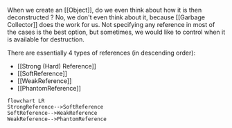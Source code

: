 When we create an [[Object]], do we even think about how it is then deconstructed ? No, we don't even think about it, because [[Garbage Collector]] does the work for us. Not specifying any reference in most of the cases is the best option, but sometimes, we would like to control when it is available for destruction.

There are essentially 4 types of references (in descending order):
- [[Strong (Hard) Reference]]
- [[SoftReference]]
- [[WeakReference]]
- [[PhantomReference]]

```mermaid
flowchart LR 
StrongReference-->SoftReference
SoftReference-->WeakReference
WeakReference-->PhantomReference

